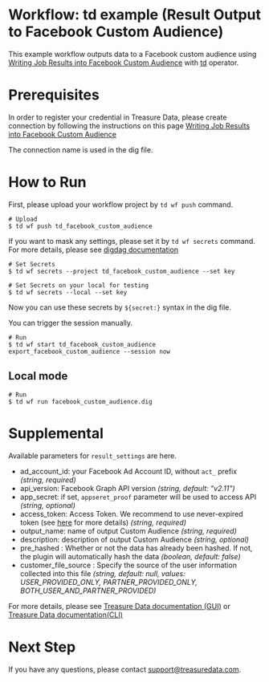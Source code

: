 # Workflow: td example (Result Output to Facebook Custom Audience)

This example workflow outputs data to a Facebook custom audience using [Writing Job Results into Facebook Custom Audience](https://support.treasuredata.com/hc/en-us/articles/360001288928-Writing-Job-Results-into-Facebook-Custom-Audience) with [td](http://docs.digdag.io/operators/td.html) operator.

# Prerequisites

In order to register your credential in Treasure Data, please create connection by following the instructions on this page [Writing Job Results into Facebook Custom Audience](https://support.treasuredata.com/hc/en-us/articles/360001288928-Writing-Job-Results-into-Facebook-Custom-Audience) 

The connection name is used in the dig file.

# How to Run

First, please upload your workflow project by `td wf push` command.

    # Upload
    $ td wf push td_facebook_custom_audience

If you want to mask any settings, please set it by `td wf secrets` command. For more details, please see [digdag documentation](http://docs.digdag.io/command_reference.html#secrets)

    # Set Secrets
    $ td wf secrets --project td_facebook_custom_audience --set key

    # Set Secrets on your local for testing
    $ td wf secrets --local --set key

Now you can use these secrets by `${secret:}` syntax in the dig file.

You can trigger the session manually.

    # Run
    $ td wf start td_facebook_custom_audience export_facebook_custom_audience --session now

## Local mode

    # Run
    $ td wf run facebook_custom_audience.dig

# Supplemental

Available parameters for `result_settings` are here.

- ad_account_id: your Facebook Ad Account ID, without `act_` prefix _(string, required)_
- api_version: Facebook Graph API version _(string, default: "v2.11")_
- app_secret: if set, `appseret_proof` parameter will be used to access API _(string, optional)_
- access_token: Access Token. We recommend to use never-expired token (see [here](https://github.com/treasure-data/embulk-input-facebook_ads_reporting#never-expired-access-token) for more details) _(string, required)_
- output_name: name of output Custom Audience _(string, required)_
- description: description of output Custom Audience _(string, optional)_
- pre_hashed : Whether or not the data has already been hashed. If not, the plugin will automatically hash the data _(boolean, default: false)_
- customer_file_source : Specify the source of the user information collected into this file _(string, default: null, values: USER_PROVIDED_ONLY, PARTNER_PROVIDED_ONLY, BOTH_USER_AND_PARTNER_PROVIDED)_


For more details, please see [Treasure Data documentation (GUI)](https://support.treasuredata.com/hc/en-us/articles/360001262227-Treasure-Workflow-Quick-Start-Tutorial-for-the-GUI)
or [Treasure Data documentation(CLI)](https://support.treasuredata.com/hc/en-us/articles/360001262207-Treasure-Workflow-Quick-Start-Tutorial-for-the-CLI)

# Next Step
If you have any questions, please contact support@treasuredata.com.
